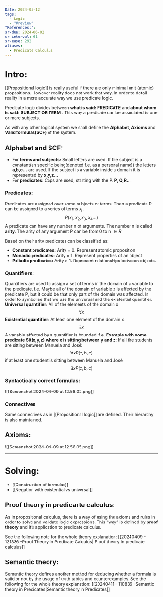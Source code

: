 ```yaml
---
Date: 2024-03-12
tags:
  - Logic
  - "#review"
"References:": 
sr-due: 2024-06-02
sr-interval: 61
sr-ease: 292
aliases:
  - Predicate Calculus
---
```


# Intro: 
[[Propositional logic]] is really useful if there are only minimal unit (atomic) propositions. However reality does not work that way. In order to detail reality in a more accurate way we use predicate logic. 

Predicate logic divides between **what is said: PREDICATE** and **about whom is said: SUBJECT OR TERM** . This way a predicate can be associated to one or more subjects.

As with any other logical system we shall define the **Alphabet**, **Axioms** and **Valid formulas(SCF)** of the system. 
## Alphabet and SCF: 
+ For **terms and subjects:** Small letters are used. If the subject is a constant(an specific being(denoted f.e. as a personal name)) the letters **a,b,c...** are used. If the subject is a variable inside a domain it is represented by **x,y,z...**
+ For **predicates**: Caps are used, starting with the P. **P, Q,R...**
### Predicates:
Predicates are assigned over some subjects or terms. Then a predicate P can be assigned to a series of terms $x_i$ .  
$$
 P(x_1, x_2,x_3,x_4...)
$$
A predicate can have any number n of arguments. The number n is called **arity**. The arity of any argument P can be from 0 to n $\in R$

Based on their arity predicates can be classified as: 
+ **Constant predicates:** Arity = 0. Represent atomic proposition
+ **Monadic predicates:** Arity = 1. Represent properties of an object
+ **Poliadic predicates:** Arity > 1. Represent relationships between objects.
### Quantifiers:
Quantifiers are used to assign a set of terms in the domain of a variable to the predicate. 
	f.e. Maybe all of the domain of variable x is affected by the predicate P, but it could be that only part of the domain was affected. 
In order to symbolise that we use the universal and the existential quantifier. 
**Universal quantifier:** All of the elements of the domain x 
$$
\forall x
$$
**Existential quantifier:** At least one element of the domain x
$$
\exists x
$$
A variable affected by a quantifier is bounded.
	f.e. **Example with some predicate Sit(x,y,z) where x is sitting between y and z:** If all the students are sitting between Manuela and José: 
$$
	\forall x P(x,b,c)
$$
	if at least one student is sitting between Manuela and José
$$
	\exists x P(x,b,c)
$$
### Syntactically correct formulas: 
![[Screenshot 2024-04-09 at 12.58.02.png]]
### Connectives
Same connectives as in [[Propositional logic]] are defined. Their hierarchy is also maintained.

## Axioms: 
![[Screenshot 2024-04-09 at 12.56.05.png]]


---

# Solving:
+ [[Construction of formulas]]
+ [[Negation with existential vs universal]]
## Proof theory in predicarte calculus:
As in propositional calculus, there is a way of using the axioms and rules in order to solve and validate logic expressions. This “way” is defined by **proof theory** and it’s application to predicate calculus. 

See the following note for the whole theory explanation: [[20240409 - 121336 -Proof Theory in Predicate Calculus| Proof theory in predicate calculus]]

## Semantic theory:
Semantic theory defines another method for deducing whether a formula is valid or not by the usage of truth tables and counterexamples. 
See the following for the whole theory explanation: 
[[20240411 - 110836 -Semantic theory in Predicates|Semantic theory in Predicates]]


